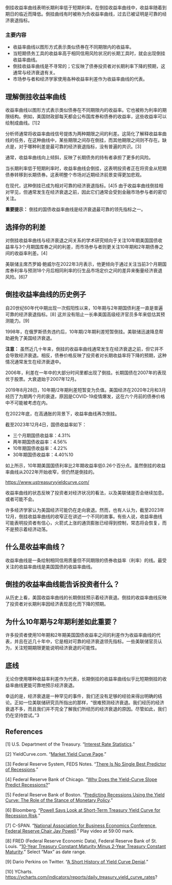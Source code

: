 倒挂收益率曲线表明长期利率低于短期利率。在倒挂收益率曲线中，收益率随着到期日的临近而降低。倒挂曲线有时被称为负收益率曲线，过去已被证明是可靠的经济衰退指标。

### 主要内容

- 收益率曲线以图形方式表示类似债券在不同期限内的收益率。
- 当短期债务工具的收益率高于相同信用风险状况的长期工具时，就会出现倒挂收益率曲线。
- 倒挂收益率曲线是不寻常的；它反映了债券投资者对长期利率下降的预期，这通常与经济衰退有关。
- 市场参与者和经济学家使用各种收益率利差作为收益率曲线的代表。

## 理解倒挂收益率曲线

收益率曲线以图形方式表示类似债券在不同期限内的收益率。它也被称为利率的期限结构。例如，美国财政部每天都会公布国库券和债券的收益率，这些收益率可以绘制成曲线。[1]2

分析师通常将收益率曲线信号提炼为两种期限之间的利差。这简化了解释收益率曲线的任务，在这种曲线中，某些期限之间存在倒挂，而其他期限之间则不存在。缺点是，对于哪种利差是最可靠的经济衰退指标，没有普遍的共识。[3]

通常，收益率曲线向上倾斜，反映了长期债务的持有者承担了更多的风险。

当长期利率低于短期利率时，收益率曲线会倒挂，这表明投资者正在将资金从短期债券转移到长期债券。这表明整个市场对近期经济前景变得更加悲观。

在现代，这种倒挂已成为相对可靠的经济衰退指标。[4]5 由于收益率曲线倒挂相对罕见，但通常发生在经济衰退之前，因此它们通常会受到金融市场参与者的密切关注。

**重要提示：** 倒挂的国债收益率曲线是经济衰退最可靠的领先指标之一。

## 选择你的利差

对倒挂收益率曲线与经济衰退之间关系的学术研究倾向于关注10年期美国国债收益率与3个月期国库券之间的利差，而市场参与者则更关注10年期和2年期债券之间的收益率利差。[4]

美联储主席杰罗姆·鲍威尔在2022年3月表示，他更倾向于通过关注当前3个月期国库券利率与预测18个月后相同利率的衍生品市场定价之间的差异来衡量经济衰退风险。[6]7

## 倒挂收益率曲线的历史例子

自20世纪60年代中期出现一次假阳性以来，10年期与2年期国债利差一直是普遍可靠的经济衰退指标。[8] 这并没有阻止一长串美国高级经济官员多年来低估其预测能力。[9]

1998年，在俄罗斯债务违约后，10年期/2年期利差短暂倒挂。美联储迅速降息帮助避免了美国经济衰退。

**注意：** 虽然近几十年来，倒挂的收益率曲线通常发生在经济衰退之前，但它并不会导致经济衰退。相反，债券价格反映了投资者对长期收益率将下降的预期，这种情况通常发生在经济衰退中。

2006年，利差在一年中的大部分时间里都出现了倒挂。长期国债在2007年的表现优于股票。大衰退始于2007年12月。

2019年8月28日，10年期/2年期利差短暂变为负值。美国经济在2020年2月和3月经历了为期两个月的衰退，原因是COVID-19疫情爆发，这在六个月前的债券价格中不可能被考虑在内。

在2022年底，在高通胀的背景下，收益率曲线再次倒挂。

截至2023年12月4日，国债收益率如下：

- 三个月期国债收益率：4.31%
- 两年期国债收益率：4.56%
- 10年期国债收益率：4.22%
- 30年期国债收益率：4.40%10

如上所示，10年期美国国债利率比2年期收益率低0.26个百分点。虽然倒挂的收益率曲线从2022年开始收窄，但仍然是倒挂的。

https://www.ustreasuryyieldcurve.com/

收益率曲线的状态反映了投资者对经济状况的看法，以及美联储是否会继续加息。或者可能不会。

许多经济学家认为美国经济可能仍在走向衰退。然而，也有人认为，截至2023年12月，倒挂收益率曲线的收窄正在讲述一个不同的故事。有些人说，收益率曲线可能表明投资者有信心，火箭式上涨的通货膨胀已经得到控制，常态将会恢复，而不是预示着经济动荡。

## 什么是收益率曲线？

收益率曲线是一条绘制相同信用质量但不同期限的债券收益率（利率）的线。最受关注的收益率曲线是美国国债的收益率曲线。

## 倒挂的收益率曲线能告诉投资者什么？

从历史上看，美国收益率曲线的长期倒挂预示着经济衰退。倒挂的收益率曲线反映了投资者对长期利率因经济表现恶化而下降的预期。

## 为什么10年期与2年期利差如此重要？

许多投资者使用10年期和2年期美国国债收益率之间的利差作为收益率曲线的代表，并且在近几十年中，它是相对可靠的经济衰退领先指标。一些美联储官员认为，关注短期期限更能说明经济衰退的可能性。

## 底线

无论你使用哪种收益率利差作为代表，长期倒挂的收益率曲线似乎比短期倒挂的收益率曲线更能可靠地预示经济衰退。

幸运的是，经济衰退是一种罕见的事件，我们还没有足够的经验来得出明确的结论。正如一位美联储研究员所指出的那样，“很难预测经济衰退。我们经历的经济衰退不多，而且我们并不完全了解我们所经历的经济衰退的原因。尽管如此，我们仍在坚持尝试。”3

## References

[1] U.S. Department of the Treasury. “[Interest Rate Statistics](https://www.treasury.gov/resource-center/data-chart-center/interest-rates/Pages/TextView.aspx?data=yield).”

[2] YieldCurve.com. “[Market Yield Curve Page](http://www.yieldcurve.com/marketyieldcurve.htm).”

[3] Federal Reserve System, FEDS Notes. “[There Is No Single Best Predictor of Recessions](https://www.federalreserve.gov/econres/notes/feds-notes/there-is-no-single-best-predictor-of-recessions-20190521.htm).”

[4] Federal Reserve Bank of Chicago. “[Why Does the Yield-Curve Slope Predict Recessions?](https://www.chicagofed.org/publications/chicago-fed-letter/2018/404)”

[5] Federal Reserve Bank of Boston. “[Predicting Recessions Using the Yield Curve: The Role of the Stance of Monetary Policy](https://www.bostonfed.org/publications/current-policy-perspectives/2020/predicting-recessions-using-the-yield-curve.aspx).”

[6] Bloomberg. “[Powell Says Look at Short-Term Treasury Yield Curve for Recession Risk](https://www.bloomberg.com/news/articles/2022-03-21/powell-says-look-at-short-term-yield-curve-for-recession-risk).”

[7] C-SPAN. “[National Association for Business Economics Conference, Federal Reserve Chair Jay Powell](https://www.c-span.org/video/?518841-101/national-association-business-economics-conference-federal-reserve-chair-jay-powell).” Play video at 59:00 mark.

[8] FRED (Federal Reserve Economic Data), Federal Reserve Bank of St. Louis. “[10-Year Treasury Constant Maturity Minus 2-Year Treasury Constant Maturity](https://fred.stlouisfed.org/series/T10Y2Y/).” Select “Max” as date range.

[9] Dario Perkins on Twitter. “[A Short History of Yield Curve Denial](https://twitter.com/darioperkins/status/1506383088338755590).”

[10] YCharts. https://ycharts.com/indicators/reports/daily_treasury_yield_curve_rates?
